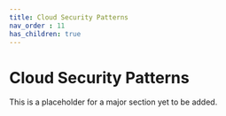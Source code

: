 ```yaml
---
title: Cloud Security Patterns
nav_order : 11
has_children: true
---
```

# Cloud Security Patterns

This is a placeholder for a major section yet to be added.
